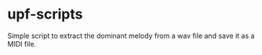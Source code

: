 upf-scripts
===========

Simple script to extract the dominant melody from a wav file and save it as a MIDI file.
